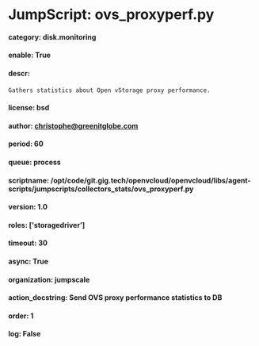 
# JumpScript: ovs_proxyperf.py
        
#### category: disk.monitoring
#### enable: True
#### descr: 
```
Gathers statistics about Open vStorage proxy performance.

```
#### license: bsd
#### author: christophe@greenitglobe.com
#### period: 60
#### queue: process
#### scriptname: /opt/code/git.gig.tech/openvcloud/openvcloud/libs/agent-scripts/jumpscripts/collectors_stats/ovs_proxyperf.py
#### version: 1.0
#### roles: ['storagedriver']
#### timeout: 30
#### async: True
#### organization: jumpscale
#### action_docstring: Send OVS proxy performance statistics to DB
#### order: 1
#### log: False